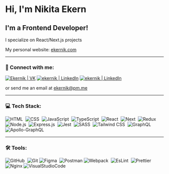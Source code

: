 # Hi, I'm Nikita Ekern
## I'm a Frontend Developer!

I specialize on React/Next.js projects

My personal website: [ekernik.com][website]

<hr/>

### 🤝 Connect with me:

[<img alt="Ekernik | VK" src="https://img.shields.io/badge/-VK-333333?style=for-the-badge&logo=VK&logoColor=0077FF"/>][vk]
[<img alt="ekernik | LinkedIn" src="https://img.shields.io/badge/-Telegram-333333?style=for-the-badge&logo=telegram&logoColor=0088cc" />][telegram]
[<img alt="ekernik | LinkedIn" src="https://img.shields.io/badge/-LINKEDIN-333333?style=for-the-badge&logo=Linkedin&logoColor=0e76a8" />][linkedin]
<br/>

or send me an email at ekernik@pm.me

<hr/>

### 💻 Tech Stack:

![HTML](https://img.shields.io/badge/-HTML-333333?style=for-the-badge&logo=HTML5&logoColor=E34F26)&nbsp;
![CSS](https://img.shields.io/badge/-CSS-333333?style=for-the-badge&logo=CSS3&logoColor=1572B6)&nbsp;
![JavaScript](https://img.shields.io/badge/-JavaScript-333333?style=for-the-badge&logo=javascript)&nbsp;
![TypeScript](https://img.shields.io/badge/-TypeScript-333333?style=for-the-badge&logo=TypeScript&logoColor=007ACC)&nbsp;
![React](https://img.shields.io/badge/-React-333333?style=for-the-badge&logo=react)&nbsp;
![Next](https://img.shields.io/badge/-Next-333333?style=for-the-badge&logo=Next.js)&nbsp;
![Redux](https://img.shields.io/badge/-Redux-333333?style=for-the-badge&logo=redux)&nbsp;
![Node.js](https://img.shields.io/badge/-Node.js-333333?style=for-the-badge&logo=node.js)&nbsp;
![Express.js](https://img.shields.io/badge/Express.js-333333?style=for-the-badge&logo=express&logoColor=%2361DAFB)&nbsp;
![Jest](https://img.shields.io/badge/-Jest-333333?style=for-the-badge&logo=Jest&logoColor=C21325)&nbsp;
![SASS](https://img.shields.io/badge/-SASS/SCSS-333333?style=for-the-badge&logo=SASS)&nbsp;
![Tailwind CSS](https://img.shields.io/badge/-TailwindCSS-333333?style=for-the-badge&logo=tailwindcss)&nbsp;
![GraphQL](https://img.shields.io/badge/-GraphQL-333333?style=for-the-badge&logo=graphql&logoColor=E10098)&nbsp;
![Apollo-GraphQL](https://img.shields.io/badge/-ApolloGraphQL-333333?style=for-the-badge&logo=apollo-graphql)

<hr/>

### 🛠 Tools:
![GitHub](https://img.shields.io/badge/-GitHub-333333?style=for-the-badge&logo=github)&nbsp;
![Git](https://img.shields.io/badge/git-333.svg?style=for-the-badge&logo=git&logoColor=white)
![Figma](https://img.shields.io/badge/-Figma-333333?style=for-the-badge&logo=figma)&nbsp;
![Postman](https://img.shields.io/badge/Postman-333333?style=for-the-badge&logo=postman&logoColor=white)
![Webpack](https://img.shields.io/badge/-Webpack-333333?style=for-the-badge&logo=webpack)&nbsp;
![EsLint](https://img.shields.io/badge/-EsLint-333333?style=for-the-badge&logo=eslint)&nbsp;
![Prettier](https://img.shields.io/badge/-Prettier-333333?style=for-the-badge&logo=prettier)&nbsp;
![Nginx](https://img.shields.io/badge/nginx-333333.svg?style=for-the-badge&logo=nginx&logoColor=white)
![VisualStudioCode](https://img.shields.io/badge/-VS_Code-333333?style=for-the-badge&logo=visualStudioCode&logoColor=aabbcc)&nbsp;

[vk]: https://vk.com/ekernik
[telegram]: https://t.me/ekernik
[linkedin]: https://www.linkedin.com/in/ekernik
[website]: https://www.ekernik.com
[email]: ekernik@proton.me
